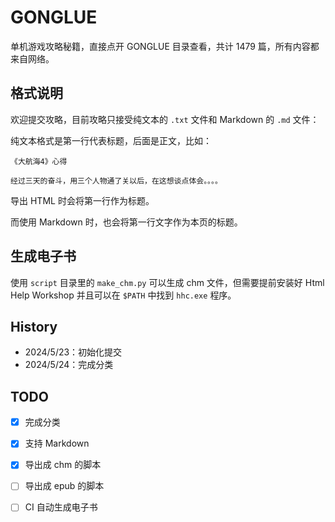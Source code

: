 # GONGLUE

单机游戏攻略秘籍，直接点开 GONGLUE 目录查看，共计 1479 篇，所有内容都来自网络。

## 格式说明

欢迎提交攻略，目前攻略只接受纯文本的 `.txt` 文件和 Markdown 的 `.md` 文件：

纯文本格式是第一行代表标题，后面是正文，比如：

```text
《大航海4》心得

经过三天的奋斗，用三个人物通了关以后，在这想谈点体会。。。。
```

导出 HTML 时会将第一行作为标题。

而使用 Markdown 时，也会将第一行文字作为本页的标题。


## 生成电子书

使用 `script` 目录里的 `make_chm.py` 可以生成 chm 文件，但需要提前安装好 Html Help Workshop 并且可以在 `$PATH` 中找到 `hhc.exe` 程序。

## History

- 2024/5/23：初始化提交
- 2024/5/24：完成分类

## TODO

- [X] 完成分类
- [X] 支持 Markdown
- [X] 导出成 chm 的脚本
- [ ] 导出成 epub 的脚本
- [ ] CI 自动生成电子书

